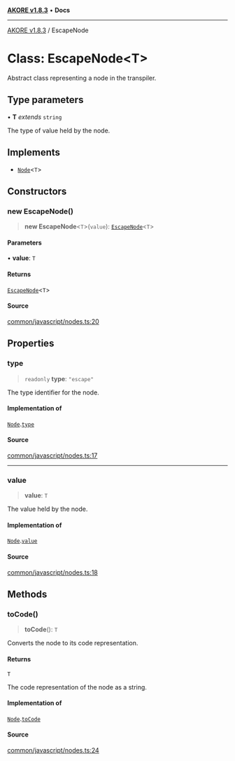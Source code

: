 [**AKORE v1.8.3**](../README.md) • **Docs**

***

[AKORE v1.8.3](../globals.md) / EscapeNode

# Class: EscapeNode\<T\>

Abstract class representing a node in the transpiler.

## Type parameters

• **T** *extends* `string`

The type of value held by the node.

## Implements

- [`Node`](Node.md)\<`T`\>

## Constructors

### new EscapeNode()

> **new EscapeNode**\<`T`\>(`value`): [`EscapeNode`](EscapeNode.md)\<`T`\>

#### Parameters

• **value**: `T`

#### Returns

[`EscapeNode`](EscapeNode.md)\<`T`\>

#### Source

[common/javascript/nodes.ts:20](https://github.com/Pavez7274/akore//blob/9379e12b9c8fd6ab82cc6e06af5ef6733f206841/src/common/javascript/nodes.ts#L20)

## Properties

### type

> `readonly` **type**: `"escape"`

The type identifier for the node.

#### Implementation of

[`Node`](Node.md).[`type`](Node.md#type)

#### Source

[common/javascript/nodes.ts:17](https://github.com/Pavez7274/akore//blob/9379e12b9c8fd6ab82cc6e06af5ef6733f206841/src/common/javascript/nodes.ts#L17)

***

### value

> **value**: `T`

The value held by the node.

#### Implementation of

[`Node`](Node.md).[`value`](Node.md#value)

#### Source

[common/javascript/nodes.ts:18](https://github.com/Pavez7274/akore//blob/9379e12b9c8fd6ab82cc6e06af5ef6733f206841/src/common/javascript/nodes.ts#L18)

## Methods

### toCode()

> **toCode**(): `T`

Converts the node to its code representation.

#### Returns

`T`

The code representation of the node as a string.

#### Implementation of

[`Node`](Node.md).[`toCode`](Node.md#tocode)

#### Source

[common/javascript/nodes.ts:24](https://github.com/Pavez7274/akore//blob/9379e12b9c8fd6ab82cc6e06af5ef6733f206841/src/common/javascript/nodes.ts#L24)
